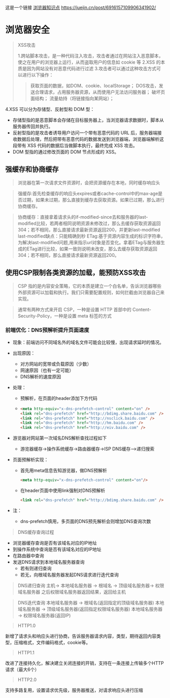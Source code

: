 这是一个链接 [浏览器知识点](https://juejin.cn/post/6916157109906341902/)
<https://juejin.cn/post/6916157109906341902/>

# 浏览器安全
> XSS攻击
>
> 1.跨站脚本攻击，是一种代码注入攻击，攻击者通过在网站注入恶意脚本，使之在用户的浏览器上运行，从而盗取用户的信息如 cookie 等
> 2.XSS 的本质是因为网站没有对恶意代码进行过滤
> 3.攻击者可以通过这种攻击方式可以进行以下操作：
>> 获取页面的数据，如DOM、cookie、localStorage；
>> DOS攻击，发送合理请求，占用服务器资源，从而使用户无法访问服务器；
>> 破坏页面结构；
>> 流量劫持（将链接指向某网站）；

4.XSS 可以分为存储型、反射型和 DOM 型：
+ 存储型指的是恶意脚本会存储在目标服务器上，当浏览器请求数据时，脚本从服务器传回并执行。
+ 反射型指的是攻击者诱导用户访问一个带有恶意代码的 URL 后，服务器端接收数据后处理，然后把带有恶意代码的数据发送到浏览器端，浏览器端解析这段带有 XSS 代码的数据后当做脚本执行，最终完成 XSS 攻击。
+ DOM 型指的通过修改页面的 DOM 节点形成的 XSS。

## 强缓存和协商缓存
> 浏览器在第一次请求文件资源时，会把资源缓存在本地，同时缓存响应头

> 强缓存:首先检查缓存的响应头expires或者cache-control中的max-age是否过期，如果未过期，那么直接到缓存去获取资源。如果已过期，那么进行协商缓存。

> 协商缓存：直接拿着请求头的if-modified-since去和服务器的last-modified比较，若两者相同说明资源未修改过，那么去缓存获取资源返回304；若不相同，那么直接请求最新资源返回200，并更新last-modified
> last-modified缺点：只能精确到秒
> ETag:基于资源内容生成的标识字符串，为解决last-modified问题,用来指示url对象是否变化。拿着ETag与服务器生成的ETag进行比较，如果一致则说明未改变，那么去缓存获取资源返回304；若不相同，那么直接请求最新资源返回200。

## 使用CSP限制各类资源的加载，能预防XSS攻击
>CSP 指的是内容安全策略，它的本质是建立一个白名单，告诉浏览器哪些外部资源可以加载和执行。我们只需要配置规则，如何拦截由浏览器自己来实现。

>通常有两种方式来开启 CSP，一种是设置 HTTP 首部中的 Content-Security-Policy，一种是设置 meta 标签的方式

### 前端优化：DNS预解析提升页面速度

- 现象：前端访问不同域名外的域名文件可能会比较慢，出现请求延时的情况。

- 出现原因：

  - 对方网站的宽带或负载原因（少数）
  - 网速原因（也有一定可能）
  - DNS解析的速度原因

- 处理：

  - 预解析，在页面的header添加下方代码

  - ```html
    <meta http-equiv="x-dns-prefetch-control" content="on" />
    <link rel="dns-prefetch" href="http://bdimg.share.baidu.com" />
    <link rel="dns-prefetch" href="http://nsclick.baidu.com" />
    <link rel="dns-prefetch" href="http://hm.baidu.com" />
    <link rel="dns-prefetch" href="http://eiv.baidu.com" />
    ```

- 游览器对网站第一次域名DNS解析查找过程如下

  - 游览器缓存->操作系统缓存->路由器缓存->ISP DNS缓存-->递归搜索

- 页面预解析实现：

  - 首先用meta信息告知游览器，做DNS预解析

    ```html
    <meta http-equiv="x-dns-prefetch-control" content="on"/>
    ```

  - 在header页面中使用link强制对DNS预解析

    ```html
    <link rel="dns-prefetch" href="http://bdimg.share.baidu.com" />
    ```

- 注：

  - dns-prefetch慎用，多页面的DNS预先解析会则增加DNS查询次数


> DNS缓存查询过程
+ 浏览器缓存查询是否有该域名对应的IP地址
+ 到操作系统中查询是否有该域名对应的IP地址
+ 在路由器中查询
+ 发送DNS请求到本地域名服务器查询
  + 若有则递归查询
  + 若无，向根域名服务器发起DNS请求进行迭代查询

> DNS递归查询
主机-> 本地域名服务器 -> 根域名 -> 顶级域名服务器-> 权限域名服务器
之后权限域名服务器返回结果，返回给主机

> DNS迭代查询
本地域名服务器 -> 根域名(返回指定的顶级域名服务器)
本地域名服务器 -> 顶级域名服务器(返回指定权限域名服务器)
本地域名服务器 -> 权限域名服务器(返回IP)


> HTTP1.0

新增了请求头和响应头进行协商，告诉服务器请求内容，类型，期待返回内容类型，压缩格式，文件编码格式，cookie等。

>HTTP1.1

改进了连接持久化，解决建立关闭连接的开销，支持在一条连接上传输多个HTTP请求（最大6个）

> HTTP2.0

支持多路复用，设置请求优先级，服务器推送，对请求响应头进行压缩
